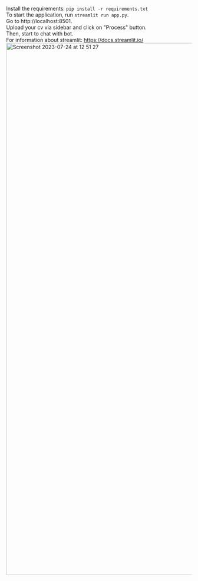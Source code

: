 Install the requirements: `pip install -r requirements.txt` <br/>
To start the application, run `streamlit run app.py`. <br/>
Go to http://localhost:8501. <br/>
Upload your cv via sidebar and click on "Process" button. <br/>
Then, start to chat with bot. <br/>
For information about streamlit: https://docs.streamlit.io/ <br/>
<img width="1440" alt="Screenshot 2023-07-24 at 12 51 27" src="https://github.com/omersafakbebek/chatbot/assets/75090441/2fd5ce08-8489-461b-bd5f-05511e708a8f">
